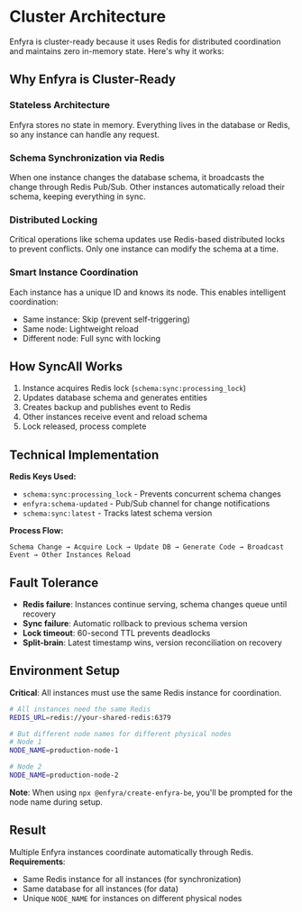 # Cluster Architecture

Enfyra is cluster-ready because it uses Redis for distributed coordination and maintains zero in-memory state. Here's why it works:

## Why Enfyra is Cluster-Ready

### Stateless Architecture
Enfyra stores no state in memory. Everything lives in the database or Redis, so any instance can handle any request.

### Schema Synchronization via Redis
When one instance changes the database schema, it broadcasts the change through Redis Pub/Sub. Other instances automatically reload their schema, keeping everything in sync.

### Distributed Locking
Critical operations like schema updates use Redis-based distributed locks to prevent conflicts. Only one instance can modify the schema at a time.

### Smart Instance Coordination
Each instance has a unique ID and knows its node. This enables intelligent coordination:
- Same instance: Skip (prevent self-triggering)  
- Same node: Lightweight reload
- Different node: Full sync with locking

## How SyncAll Works

1. Instance acquires Redis lock (`schema:sync:processing_lock`)
2. Updates database schema and generates entities
3. Creates backup and publishes event to Redis
4. Other instances receive event and reload schema
5. Lock released, process complete

## Technical Implementation

**Redis Keys Used:**
- `schema:sync:processing_lock` - Prevents concurrent schema changes
- `enfyra:schema-updated` - Pub/Sub channel for change notifications
- `schema:sync:latest` - Tracks latest schema version

**Process Flow:**
```
Schema Change → Acquire Lock → Update DB → Generate Code → Broadcast Event → Other Instances Reload
```

## Fault Tolerance

- **Redis failure**: Instances continue serving, schema changes queue until recovery
- **Sync failure**: Automatic rollback to previous schema version
- **Lock timeout**: 60-second TTL prevents deadlocks
- **Split-brain**: Latest timestamp wins, version reconciliation on recovery

## Environment Setup

**Critical**: All instances must use the same Redis instance for coordination.

```bash
# All instances need the same Redis
REDIS_URL=redis://your-shared-redis:6379

# But different node names for different physical nodes
# Node 1
NODE_NAME=production-node-1

# Node 2  
NODE_NAME=production-node-2
```

**Note**: When using `npx @enfyra/create-enfyra-be`, you'll be prompted for the node name during setup.

## Result

Multiple Enfyra instances coordinate automatically through Redis. **Requirements**: 
- Same Redis instance for all instances (for synchronization)
- Same database for all instances (for data)
- Unique `NODE_NAME` for instances on different physical nodes